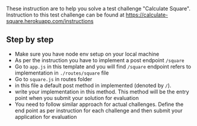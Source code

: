 These instruction are to help you solve a test challenge "Calculate Square". Instruction to this test challenge can be found at https://calculate-square.herokuapp.com/instructions

## Step by step
- Make sure you have node env setup on your local machine
- As per the instruction you have to implement a post endpoint `/square`
- Go to `app.js` in this template and you will find `/square` endpoint refers to implementation in `./routes/square` file
- Go to `square.js` in routes folder
- in this file a default post method in implemented (denoted by `/`). 
- write your implementation in this method. This method will be the entry point when you submit your solution for evaluation
- You need to follow similar approach for actual challenges. Define the end  point as per instruction for each challenge and then submit your application for evaluation
